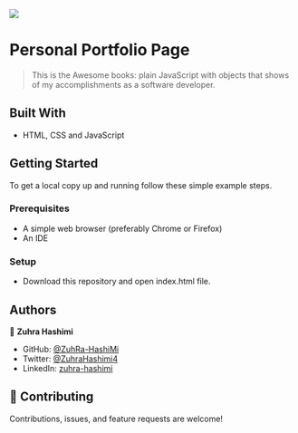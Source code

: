 ![](https://img.shields.io/badge/Microverse-blueviolet)

# Personal Portfolio Page

> This is the Awesome books: plain JavaScript with objects that shows of my accomplishments as a software developer.



## Built With

- HTML, CSS and JavaScript

## Getting Started

To get a local copy up and running follow these simple example steps.

### Prerequisites
- A simple web browser (preferably Chrome or Firefox)
- An IDE

### Setup
- Download this repository and open index.html file.

## Authors

👤 **Zuhra Hashimi**

- GitHub: [@ZuhRa-HashiMi](https://github.com/ZuhRa-HashiMi)
- Twitter: [@ZuhraHashimi4](https://twitter.com/ZuhraHashimi4)
- LinkedIn: [zuhra-hashimi](https://www.linkedin.com/in/zuhra-hashimi-601966214/)

## 🤝 Contributing

Contributions, issues, and feature requests are welcome!